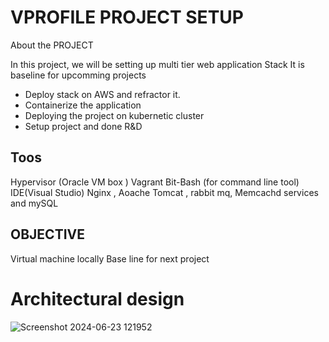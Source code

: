 
# VPROFILE PROJECT SETUP


About the PROJECT

In this project, we will be setting up multi tier web application Stack
It is baseline for upcomming projects
- Deploy stack on AWS and refractor it.
- Containerize the application
- Deploying the project on kubernetic cluster
- Setup project and done R&D

## Toos
Hypervisor (Oracle VM box )
Vagrant
Bit-Bash (for command line tool)
IDE(Visual Studio)
Nginx , Aoache Tomcat , rabbit mq, Memcachd services and mySQL

## OBJECTIVE 

Virtual machine locally
Base line for next project

# Architectural design
![Screenshot 2024-06-23 121952](https://github.com/Rishikesh11kr/DevOps-Projects/assets/90023335/2ad6a1e1-af9b-4b1f-be1a-5d88071a5db6)

